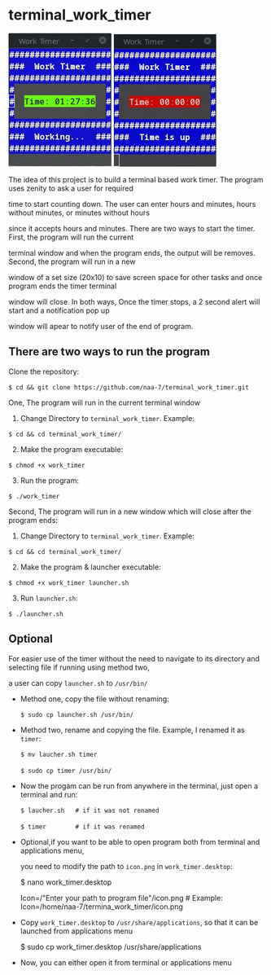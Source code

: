 # terminal_work_timer

![work_timer1](https://github.com/naa-7/terminal_work_timer/blob/main/timer_1.gif)
![work_timer2](https://github.com/naa-7/terminal_work_timer/blob/main/timer_2.gif)


The idea of this project is to build a terminal based work timer. The program uses zenity to ask a user for required

time to start counting down. The user can enter hours and minutes, hours without minutes, or minutes without hours 

since it accepts hours and minutes. There are two ways to start the timer. First, the program will run the current 

terminal window and when the program ends, the output will be removes. Second, the program will run in a new 

window of a set size (20x10) to save screen space for other tasks and once program ends the timer terminal 

window will close. In both ways, Once the timer stops, a 2 second alert will start and a notification pop up 

window will apear to notify user of the end of program.



## There are two ways to run the program

 Clone the repository:
  
    $ cd && git clone https://github.com/naa-7/terminal_work_timer.git

 One, The program will run in the current terminal window

  1) Change Directory to `terminal_work_timer`. Example:

    $ cd && cd terminal_work_timer/

  2) Make the program executable:
    
    $ chmod +x work_timer

  3) Run the program:
 
    $ ./work_timer 


 Second, The program will run in a new window which will close after the program ends:
   
  1) Change Directory to `terminal_work_timer`. Example:

    $ cd && cd terminal_work_timer/

  2) Make the program & launcher executable:

    $ chmod +x work_timer launcher.sh

  3) Run `launcher.sh`:

    $ ./launcher.sh 


## Optional

 For easier use of the timer without the need to navigate to its directory and selecting file if running using method two,

 a user can copy `launcher.sh` to `/usr/bin/`

  - Method one, copy the file without renaming:
	
        $ sudo cp launcher.sh /usr/bin/

  - Method two, rename and copying the file. Example, I renamed it as `timer`:

        $ mv laucher.sh timer

        $ sudo cp timer /usr/bin/

  - Now the progam can be run from anywhere in the terminal, just open a terminal and run:

        $ laucher.sh   # if it was not renamed

        $ timer        # if it was renamed

  - Optional,if you want to be able to open program both from terminal and applications menu, 

    you need to modify the path to `icon.png` in `work_timer.desktop`:

       $ nano work_timer.desktop

       Icon=/"Enter your path to program file"/icon.png  # Example: Icon=/home/naa-7/termina_work_timer/icon.png

  - Copy `work_timer.desktop` to `/usr/share/applications`, so that it can be launched from applications menu

       $ sudo cp work_timer.desktop /usr/share/applications

  - Now, you can either open it from terminal or applications menu
